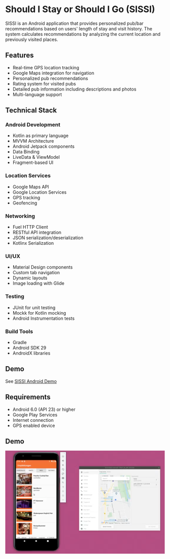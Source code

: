 # Should I Stay or Should I Go (SISSI)

SISSI is an Android application that provides personalized pub/bar recommendations based on users' length of stay and visit history. The system calculates recommendations by analyzing the current location and previously visited places.

## Features

- Real-time GPS location tracking
- Google Maps integration for navigation
- Personalized pub recommendations
- Rating system for visited pubs
- Detailed pub information including descriptions and photos
- Multi-language support

## Technical Stack

### Android Development
- Kotlin as primary language
- MVVM Architecture
- Android Jetpack components
- Data Binding
- LiveData & ViewModel
- Fragment-based UI

### Location Services
- Google Maps API
- Google Location Services
- GPS tracking
- Geofencing

### Networking
- Fuel HTTP Client
- RESTful API integration
- JSON serialization/deserialization
- Kotlinx Serialization

### UI/UX
- Material Design components
- Custom tab navigation
- Dynamic layouts
- Image loading with Glide

### Testing
- JUnit for unit testing
- Mockk for Kotlin mocking
- Android Instrumentation tests

### Build Tools
- Gradle
- Android SDK 29
- AndroidX libraries

## Demo

See [SISSI Android Demo](https://www.youtube.com/watch?v=Del5X4rqogw&ab_channel=egochen)

## Requirements

- Android 6.0 (API 23) or higher
- Google Play Services
- Internet connection
- GPS enabled device

## Demo
![Demo](demo.png)